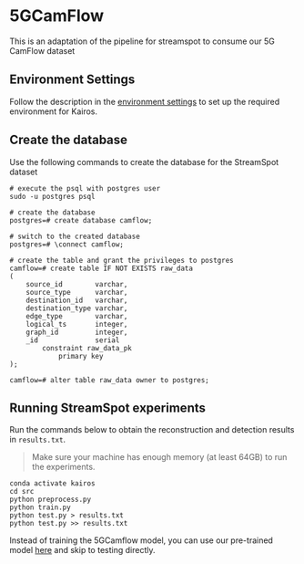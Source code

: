 # 5GCamFlow
This is an adaptation of the pipeline for streamspot to consume our 5G CamFlow dataset

## Environment Settings
Follow the description in the [environment settings](../DARPA/settings/environment-settings.md) to set up the required environment for Kairos.

## Create the database
Use the following commands to create the database for the StreamSpot dataset

```commandline
# execute the psql with postgres user
sudo -u postgres psql

# create the database
postgres=# create database camflow;

# switch to the created database
postgres=# \connect camflow;

# create the table and grant the privileges to postgres
camflow=# create table IF NOT EXISTS raw_data
(
    source_id        varchar,
    source_type      varchar,
    destination_id   varchar,
    destination_type varchar,
    edge_type        varchar,
    logical_ts       integer,
    graph_id         integer,
    _id              serial
        constraint raw_data_pk
            primary key
);

camflow=# alter table raw_data owner to postgres;
```

## Running StreamSpot experiments
Run the commands below to obtain the reconstruction and detection results in `results.txt`. 
> Make sure your machine has enough memory (at least 64GB) to run the experiments.

```commandline
conda activate kairos
cd src
python preprocess.py
python train.py
python test.py > results.txt
python test.py >> results.txt
```

Instead of training the 5GCamflow model, 
you can use our pre-trained model [here](https://drive.google.com/drive/u/0/folders/1YAKoO3G32xlYrCs4BuATt1h_hBvvEB6C)
and skip to testing directly.
